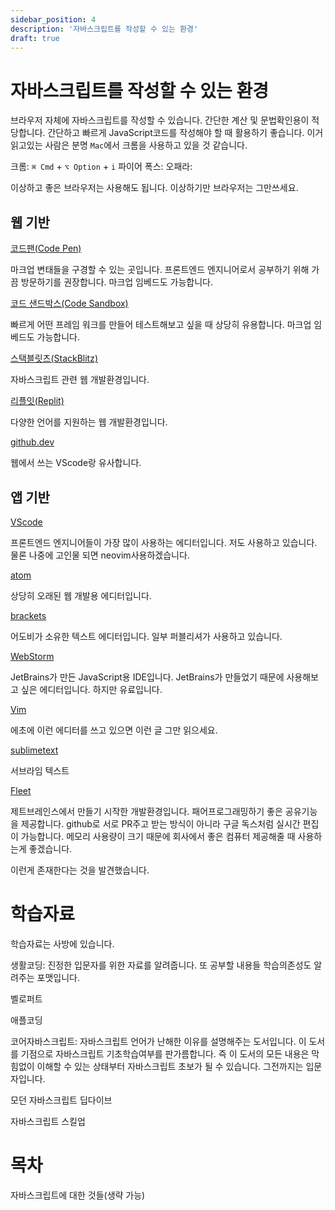 ```yaml
---
sidebar_position: 4
description: '자바스크립트를 작성할 수 있는 환경'
draft: true
---
```


# 자바스크립트를 작성할 수 있는 환경

브라우저 자체에 자바스크립트를 작성할 수 있습니다. 간단한 계산 및 문법확인용이 적당합니다.
간단하고 빠르게 JavaScript코드를 작성해야 할 때 활용하기 좋습니다.
이거 읽고있는 사람은 분명 `Mac`에서 크롬을 사용하고 있을 것 같습니다.

크롬: `⌘ Cmd` + `⌥ Option` + `i`
파이어 폭스:
오패라:

이상하고 좋은 브라우저는 사용해도 됩니다. 이상하기만 브라우저는 그만쓰세요.

## 웹 기반

[코드팬(Code Pen)](https://codepen.io/)

마크업 변태들을 구경할 수 있는 곳입니다. 프론트엔드 엔지니어로서 공부하기 위해 가끔 방문하기를 권장합니다.
마크업 임베드도 가능합니다.

[코드 샌드박스(Code Sandbox)](https://codesandbox.io/s/)

빠르게 어떤 프레임 워크를 만들어 테스트해보고 싶을 때 상당히 유용합니다. 마크업 임베드도 가능합니다.

[스택블릿츠(StackBlitz)](https://stackblitz.com/)

자바스크립트 관련 웹 개발환경입니다.

[리플잇(Replit)](https://replit.com/)

다양한 언어를 지원하는 웹 개발환경입니다.

[github.dev](https://github.dev/)

웹에서 쓰는 VScode랑 유사합니다.

## 앱 기반

[VScode](https://code.visualstudio.com/)

프론트엔드 엔지니어들이 가장 많이 사용하는 에디터입니다. 저도 사용하고 있습니다. 물론 나중에 고인물 되면 neovim사용하겠습니다.

[atom](https://atom.io/)

상당히 오래된 웹 개발용 에디터입니다.

[brackets](https://brackets.io/)

어도비가 소유한 텍스트 에디터입니다. 일부 퍼블리셔가 사용하고 있습니다.

[WebStorm](https://www.jetbrains.com/ko-kr/webstorm/)

JetBrains가 만든 JavaScript용 IDE입니다. JetBrains가 만들었기 때문에 사용해보고 싶은 에디터입니다. 하지만 유료입니다.

[Vim](https://www.vim.org/)

에초에 이런 에디터를 쓰고 있으면 이런 글 그만 읽으세요.

[sublimetext](https://www.sublimetext.com/)

서브라임 텍스트

[Fleet](https://www.jetbrains.com/fleet/)

제트브레인스에서 만들기 시작한 개발환경입니다. 패어프로그래밍하기 좋은 공유기능을 제공합니다. github로 서로 PR주고 받는 방식이 아니라 구글 독스처럼 실시간 편집이 가능합니다. 메모리 사용량이 크기 때문에 회사에서 좋은 컴퓨터 제공해줄 때 사용하는게 좋겠습니다.

이런게 존재한다는 것을 발견했습니다.

# 학습자료

학습자료는 사방에 있습니다.

생활코딩: 진정한 입문자를 위한 자료를 알려줍니다. 또 공부할 내용들 학습의존성도 알려주는 포맷입니다.

벨로퍼트

애플코딩

코어자바스크립트: 자바스크립트 언어가 난해한 이유를 설명해주는 도서입니다. 이 도서를 기점으로 자바스크립트 기초학습여부를 판가름합니다. 즉 이 도서의 모든 내용은 막힘없이 이해할 수 있는 상태부터 자바스크립트 초보가 될 수 있습니다. 그전까지는 입문자입니다.

모던 자바스크립트 딥다이브

자바스크립트 스킬업

# 목차

자바스크립트에 대한 것들(생략 가능)
